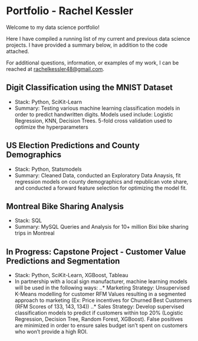 # Portfolio - Rachel Kessler
Welcome to my data science portfolio! 

Here I have compiled a running list of my current and previous data science projects. I have provided a summary below, in addition to the code attached.

For additional questions, information, or examples of my work, I can be reached at rachelkessler48@gmail.com.

## Digit Classification using the MNIST Dataset
* Stack: Python, SciKit-Learn
* Summary: Testing various machine learning classification models in order to predict handwritten digits. Models used include: Logistic Regression, KNN, Decision Trees. 5-fold cross validation used to optimize the hyperparameters

## US Election Predictions and County Demographics
* Stack: Python, Statsmodels
* Summary: Cleaned Data, conducted an Exploratory Data Anaysis, fit regression models on county demographics and republican vote share, and conducted a forward feature selection for optimizing the model fit.

## Montreal Bike Sharing Analysis
* Stack: SQL
* Summary: MySQL Queries and Analysis for 10+ million Bixi bike sharing trips in Montreal

## In Progress: Capstone Project - Customer Value Predictions and Segmentation
* Stack: Python, SciKit-Learn, XGBoost, Tableau
* In partnership with a local sign manufacturer, machine learning models will be used in the following ways:
..* Marketing Strategy: Unsupervised K-Means modelling for customer RFM Values resulting in a segmented approach to marketing (Ex: Price incentives for Churned Best Customers (RFM Scores of 133, 143, 134))
..* Sales Strategy: Develop supervised classification models to predict if customers within top 20% (Logistic Regression, Decision Tree, Random Forest, XGBoost). False positives are minimized in order to ensure sales budget isn’t spent on customers who won’t provide a high ROI.



